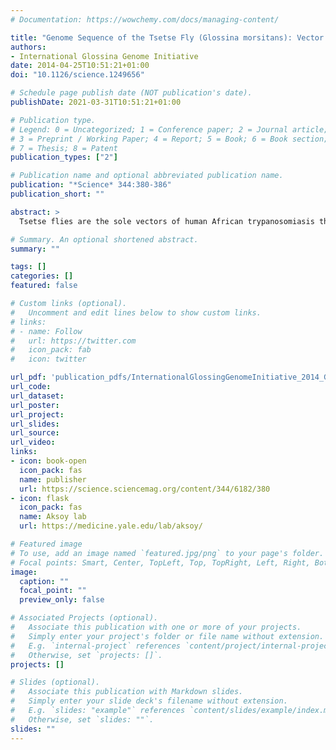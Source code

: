 ```yaml
---
# Documentation: https://wowchemy.com/docs/managing-content/

title: "Genome Sequence of the Tsetse Fly (Glossina morsitans): Vector of African Trypanosomiasis"
authors:
- International Glossina Genome Initiative
date: 2014-04-25T10:51:21+01:00
doi: "10.1126/science.1249656"

# Schedule page publish date (NOT publication's date).
publishDate: 2021-03-31T10:51:21+01:00

# Publication type.
# Legend: 0 = Uncategorized; 1 = Conference paper; 2 = Journal article;
# 3 = Preprint / Working Paper; 4 = Report; 5 = Book; 6 = Book section;
# 7 = Thesis; 8 = Patent
publication_types: ["2"]

# Publication name and optional abbreviated publication name.
publication: "*Science* 344:380-386"
publication_short: ""

abstract: >
  Tsetse flies are the sole vectors of human African trypanosomiasis throughout sub-Saharan Africa. Both sexes of adult tsetse feed exclusively on blood and contribute to disease transmission. Notable differences between tsetse and other disease vectors include obligate microbial symbioses, viviparous reproduction, and lactation. Here, we describe the sequence and annotation of the 366-megabase Glossina morsitans morsitans genome. Analysis of the genome and the 12,308 predicted protein–encoding genes led to multiple discoveries, including chromosomal integrations of bacterial (Wolbachia) genome sequences, a family of lactation-specific proteins, reduced complement of host pathogen recognition proteins, and reduced olfaction/chemosensory associated genes. These genome data provide a foundation for research into trypanosomiasis prevention and yield important insights with broad implications for multiple aspects of tsetse biology.

# Summary. An optional shortened abstract.
summary: ""

tags: []
categories: []
featured: false

# Custom links (optional).
#   Uncomment and edit lines below to show custom links.
# links:
# - name: Follow
#   url: https://twitter.com
#   icon_pack: fab
#   icon: twitter

url_pdf: 'publication_pdfs/InternationalGlossingGenomeInitiative_2014_GenomeSequenceOfTheTsetseFlyGlossinaMorsitansVectorOfAfricanTrypanosomiasis_Science.pdf'
url_code:
url_dataset:
url_poster:
url_project:
url_slides:
url_source:
url_video:
links:
- icon: book-open
  icon_pack: fas
  name: publisher
  url: https://science.sciencemag.org/content/344/6182/380
- icon: flask
  icon_pack: fas
  name: Aksoy lab
  url: https://medicine.yale.edu/lab/aksoy/

# Featured image
# To use, add an image named `featured.jpg/png` to your page's folder. 
# Focal points: Smart, Center, TopLeft, Top, TopRight, Left, Right, BottomLeft, Bottom, BottomRight.
image:
  caption: ""
  focal_point: ""
  preview_only: false

# Associated Projects (optional).
#   Associate this publication with one or more of your projects.
#   Simply enter your project's folder or file name without extension.
#   E.g. `internal-project` references `content/project/internal-project/index.md`.
#   Otherwise, set `projects: []`.
projects: []

# Slides (optional).
#   Associate this publication with Markdown slides.
#   Simply enter your slide deck's filename without extension.
#   E.g. `slides: "example"` references `content/slides/example/index.md`.
#   Otherwise, set `slides: ""`.
slides: ""
---
```


